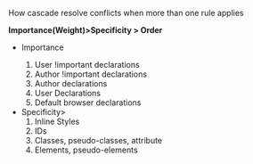 <p>How cascade resolve conflicts when more than one rule applies</p>

<strong>Importance(Weight)>Specificity > Order</strong>

<ul>
    <li>Importance</li>
        <ol>
            <li>User !important declarations</li>
            <li>Author !important declarations</li>
            <li>Author declarations</li>
            <li>User Declarations</li>
            <li>Default browser declarations</li>
        </ol>
    <li>Specificity>
        <ol>
            <li>Inline Styles</li>
            <li>IDs</li>
            <li>Classes, pseudo-classes, attribute</li>
            <li>Elements, pseudo-elements</li>
        </ol>
</ul>
